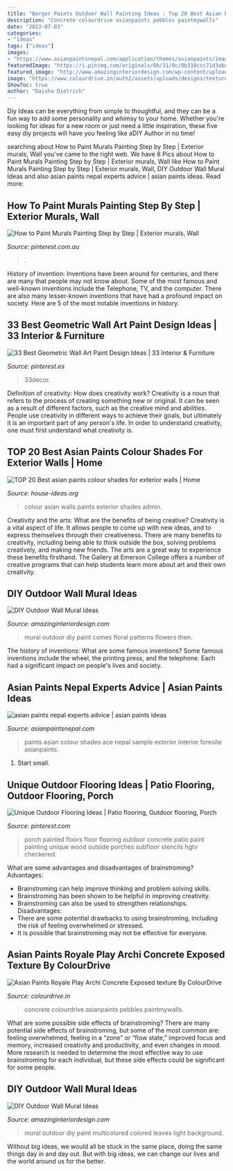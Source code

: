 ```yaml
---
title: "Berger Paints Outdoor Wall Painting Ideas : Top 20 Best Asian Paints Colour Shades For Exterior Walls"
description: "Concrete colourdrive asianpaints pebbles paintmywalls"
date: "2023-07-03"
categories:
- "ideas"
tags: ["ideas"]
images:
- "https://www.asianpaintsnepal.com/application/themes/asianpaints/images/expertadvice.jpg"
featuredImage: "https://i.pinimg.com/originals/8b/31/0c/8b310ccc71d3abd6fb45ad54592cc843.jpg"
featured_image: "http://www.amazinginteriordesign.com/wp-content/uploads/2020/08/fi-6-823x1024.jpg"
image: "https://www.colourdrive.in/auth2/assets/uploads/designs/textures/647c8-archi-concrete-exposed.jpg"
ShowToc: true
author: "Daisha Dietrich"
---
```



Diy Ideas can be everything from simple to thoughtful, and they can be a fun way to add some personality and whimsy to your home. Whether you're looking for ideas for a new room or just need a little inspiration, these five easy diy projects will have you feeling like aDIY Author in no time!

	

		
searching about How to Paint Murals Painting Step by Step | Exterior murals, Wall you've came to the right web. We have 8 Pics about How to Paint Murals Painting Step by Step | Exterior murals, Wall like How to Paint Murals Painting Step by Step | Exterior murals, Wall, DIY Outdoor Wall Mural Ideas and also asian paints nepal experts advice | asian paints ideas. Read more:
		
    
## How To Paint Murals Painting Step By Step | Exterior Murals, Wall

<img loading=lazy src="https://i.pinimg.com/736x/88/44/14/884414dcf007dbd8244f789d514db324.jpg" onerror="this.onerror=null;this.src='https://tse2.mm.bing.net/th?id=OIP._TG9-f8lGvVO5tohfzlZ4QHaFj&amp;pid=15.1';" alt="How to Paint Murals Painting Step by Step | Exterior murals, Wall">

_Source: pinterest.com.au_

>. 

	

History of invention:
Inventions have been around for centuries, and there are many that people may not know about. Some of the most famous and well-known inventions include the Telephone, TV, and the computer. There are also many lesser-known inventions that have had a profound impact on society. Here are 5 of the most notable inventions in history.

    
## 33 Best Geometric Wall Art Paint Design Ideas | 33 Interior &amp; Furniture

<img loading=lazy src="https://i.pinimg.com/originals/8b/31/0c/8b310ccc71d3abd6fb45ad54592cc843.jpg" onerror="this.onerror=null;this.src='https://tse2.mm.bing.net/th?id=OIP.p1nvqTbanr_w_-eHtq4x3AHaJ4&amp;pid=15.1';" alt="33 Best Geometric Wall Art Paint Design Ideas | 33 Interior &amp; Furniture">

_Source: pinterest.es_

>33decor. 

	

Definition of creativity: How does creativity work?
Creativity is a noun that refers to the process of creating something new or original. It can be seen as a result of different factors, such as the creative mind and abilities. People use creativity in different ways to achieve their goals, but ultimately it is an important part of any person's life. In order to understand creativity, one must first understand what creativity is.

    
## TOP 20 Best Asian Paints Colour Shades For Exterior Walls | Home

<img loading=lazy src="https://house-ideas.org/wp-content/uploads/2015/11/asian-paints-colour-shades-for-exterior-walls-photo-19.jpg" onerror="this.onerror=null;this.src='https://tse3.mm.bing.net/th?id=OIP.RjhnZ0IA-Av2mFQ3yyFxHQHaGJ&amp;pid=15.1';" alt="TOP 20 Best asian paints colour shades for exterior walls | Home">

_Source: house-ideas.org_

>colour asian walls paints exterior shades admin. 

	

Creativity and the arts: What are the benefits of being creative?
Creativity is a vital aspect of life. It allows people to come up with new ideas, and to express themselves through their creativeness. There are many benefits to creativity, including being able to think outside the box, solving problems creatively, and making new friends. The arts are a great way to experience these benefits firsthand. The Gallery at Emerson College offers a number of creative programs that can help students learn more about art and their own creativity.

    
## DIY Outdoor Wall Mural Ideas

<img loading=lazy src="http://www.amazinginteriordesign.com/wp-content/uploads/2020/08/6-5-886x1024.jpg" onerror="this.onerror=null;this.src='https://tse3.mm.bing.net/th?id=OIP.n7NRjcScVZUGj3Q369d0-wHaIj&amp;pid=15.1';" alt="DIY Outdoor Wall Mural Ideas">

_Source: amazinginteriordesign.com_

>mural outdoor diy paint comes floral patterns flowers then. 

	

The history of inventions: What are some famous inventions?
Some famous inventions include the wheel, the printing press, and the telephone. Each had a significant impact on people's lives and society.

    
## Asian Paints Nepal Experts Advice | Asian Paints Ideas

<img loading=lazy src="https://www.asianpaintsnepal.com/application/themes/asianpaints/images/expertadvice.jpg" onerror="this.onerror=null;this.src='https://tse1.mm.bing.net/th?id=OIP.FugYGOVdEeiM_YwKqFMrBwHaDD&amp;pid=15.1';" alt="asian paints nepal experts advice | asian paints ideas">

_Source: asianpaintsnepal.com_

>paints asian colour shades ace nepal sample exterior interior foresite asianpaints. 

	

1. Start small.

    
## Unique Outdoor Flooring Ideas | Patio Flooring, Outdoor Flooring, Porch

<img loading=lazy src="https://i.pinimg.com/originals/6c/47/0c/6c470cf56e0b48e4102ef38462be0739.jpg" onerror="this.onerror=null;this.src='https://tse4.mm.bing.net/th?id=OIP.7K4mxgvVYZ4tFz8nkcIyUwHaJ3&amp;pid=15.1';" alt="Unique Outdoor Flooring Ideas | Patio flooring, Outdoor flooring, Porch">

_Source: pinterest.com_

>porch painted floors floor flooring outdoor concrete patio paint painting unique wood outside porches subfloor stencils hgtv checkered. 

	

What are some advantages and disadvantages of brainstroming?
Advantages: 
- Brainstroming can help improve thinking and problem solving skills. 
- Brainstroming has been shown to be helpful in improving creativity. 
- Brainstroming can also be used to strengthen relationships.
Disadvantages: 
- There are some potential drawbacks to using brainstroming, including the risk of feeling overwhelmed or stressed. 
- It is possible that brainstroming may not be effective for everyone.

    
## Asian Paints Royale Play Archi Concrete Exposed Texture By ColourDrive

<img loading=lazy src="https://www.colourdrive.in/auth2/assets/uploads/designs/textures/647c8-archi-concrete-exposed.jpg" onerror="this.onerror=null;this.src='https://tse2.mm.bing.net/th?id=OIP.ECPLSDfT4M2dylv8pU7_sgHaEu&amp;pid=15.1';" alt="Asian Paints Royale Play Archi Concrete Exposed texture By ColourDrive">

_Source: colourdrive.in_

>concrete colourdrive asianpaints pebbles paintmywalls. 

	

What are some possible side effects of brainstroming?
There are many potential side effects of brainstroming, but some of the most common are: feeling overwhelmed, feeling in a “zone” or “flow state,” improved focus and memory, increased creativity and productivity, and even changes in mood. More research is needed to determine the most effective way to use brainstroming for each individual, but these side effects could be significant for some people.

    
## DIY Outdoor Wall Mural Ideas

<img loading=lazy src="http://www.amazinginteriordesign.com/wp-content/uploads/2020/08/fi-6-823x1024.jpg" onerror="this.onerror=null;this.src='https://tse4.mm.bing.net/th?id=OIP.9D2829c7KL8ciOIazbv0bwHaJN&amp;pid=15.1';" alt="DIY Outdoor Wall Mural Ideas">

_Source: amazinginteriordesign.com_

>mural outdoor diy paint multicolored colored leaves light background. 

	

Without big ideas, we would all be stuck in the same place, doing the same things day in and day out. But with big ideas, we can change our lives and the world around us for the better.

